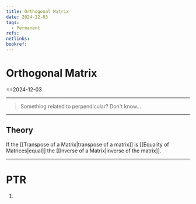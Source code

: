 ```yaml
---
title: Orthogonal Matrix
date: 2024-12-03
tags:
  - Permanent
refs: 
netlinks: 
bookref:
---
```

# Orthogonal Matrix
==2024-12-03

---
> Something related to perpendicular? Don't know...
---
## Theory
If the [[Transpose of a Matrix|transpose of a matrix]] is [[Equality of Matrices|equal]] the [[Inverse of a Matrix|inverse of the matrix]].

---
# PTR

1. 